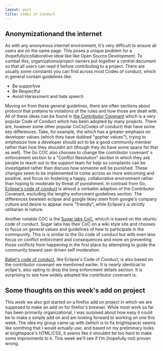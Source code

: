 ```yaml
---
layout: post
title: Codes of Conduct
---
```




<h2>Anonymizationand the internet</h2>

<p>As with any anonymous internet environment, It's very difficult to ensure all users are on the same page. This poses a unique problem for a (hopefully)collaborative ideal like  like Open Source Development. To combat this, organizations/project owners put together a central document so that all users can read it before contributing to a project. There are usually some constants you can find across most Codes of conduct, which in general contain guidelines like: </p>
<ul>
	<li>Be supportive</li>
	<li>Be Respectful</li>
	<li>Avoid Harassment and hate speech</li>
</ul>
<p>Moving on from these general guidelines, there are often sections about protocol that pretains to violations of the rules and how those are dealt with. All of these ideas can be found in <a href="https://www.contributor-covenant.org/version/1/4/code-of-conduct/">the Contributor Covenant</a> which is a very popular Code of Conduct which has been adopted by many projects. There are, however some other popular CoCs(Codes of conduct) that have some key differences. Take, for example, the <a href="https://go.dev/conduct"></a> which has a greater emphasis on developer values (which they have dubbed "gopher values"), trying to emphasize how a developer should act to be a good community member rather than how they shouldnt act (though they do have some space for that as well). The Go COC also chooses to change the contributor covenant'
s enforcement section to a "Conflict Resolution" section in which they ask people to reach out to the support team for help so complaints can be investigated rather than discuss how someone will be punished. These changes seem to be implemented to come across as more welcoming and positive, and focus on fostering a happy, collaborative environment rather than hoping to moderate by threat of punishment. In contrast from Go, <a href="https://www.eclipse.org/org/documents/Community_Code_of_Conduct.php">Eclipse's code of conduct</a> is almost a verbatim adaption of the Contributor Covenant, excluding the lengthy enforcment guidelines section. The differences bewteen eclipse and google likley stem from google's company culture and desire to appear more "friendly", while Eclipse's is strictly utilitarian in nature.</p>

<p>Another notable COC is the <a href="https://wiki.sugarlabs.org/go/Sugar_Labs/Legal/Code_of_Conduct">Sugar labs CoC</a>, whicch is based on the ubuntu code of conduct. Sugar labs has their CoC on a wiki style site and chooses to focus on general values and guidelines of how to participate in the commpunity. This is is similar to the Go code of conduct but with even less focus on conflict enforcment and consequences and more on preventing those conflicts from happening in the first place by attempting to guide the community toward user driven self moderation.</p>

<p><a href="https://github.com/babel/babel/blob/main/CODE_OF_CONDUCT.md"> Babel's code of conduct<a>, like Eclipse's Code of Conduct, is also based on the contributor covenant we mentioned earlier. It is nearly identicial to eclipe's, also opting to drop the long enforcment details section. It is surprising to see how widely adopted the contributor covenant is.</p>
	
<h2>Some thoughts on this week's add on project</h2>
	
<p>This week we also got started on a firefox add on project in which we are supposed to make an add on for firefox's browser. While most work so far has been primarily organizational, I was surpised about how easy it could be to make a simple add on and am looking forward to working on one this week. The idea my group came up with (which is to fix brightspace) seems like somthing that I would actually use, and based on my preliminary looks at brightspace's HTML/CSS, it seems like it shouldnt be too hard to make some improvments to it. This week we'll see if I'm (hopefully not) proven wrong.</p>
